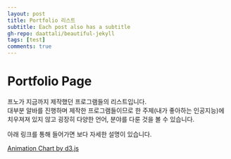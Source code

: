 ```yaml
---
layout: post
title: Portfolio 리스트
subtitle: Each post also has a subtitle
gh-repo: daattali/beautiful-jekyll
tags: [test]
comments: true
---
```


# Portfolio Page

프노가 지금까지 제작했던 프로그램들의 리스트입니다.   
대부분 알바를 진행하며 제작한 프로그램들이므로 한 주제(내가 좋아하는 인공지능)에 치우져져 있지 않고 굉장히 다양한 언어, 분야를 다룬 것을 볼 수 있습니다.

아래 링크를 통해 들어가면 보다 자세한 설명이 있습니다.   

[Animation Chart by d3.js](/404.html)
